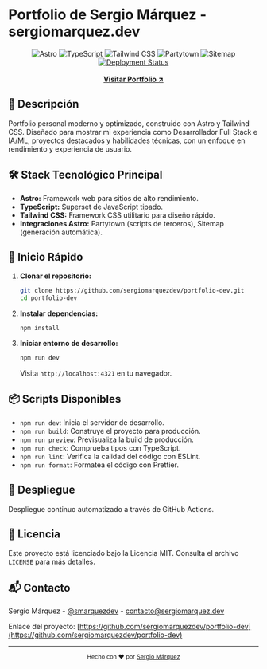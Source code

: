 # Portfolio de Sergio Márquez - sergiomarquez.dev

<div align="center">
  <img src="https://img.shields.io/badge/Astro-5.8.0-orange" alt="Astro">
  <img src="https://img.shields.io/badge/TypeScript-5.8.3-blue" alt="TypeScript">
  <img src="https://img.shields.io/badge/Tailwind_CSS-3.4.17-38B2AC" alt="Tailwind CSS">
  <img src="https://img.shields.io/badge/Partytown-2.1.4-green" alt="Partytown">
  <img src="https://img.shields.io/badge/Sitemap-3.4.0-brightgreen" alt="Sitemap">
  <a href="https://github.com/sergiomarquezdev/portfolio-dev/actions/workflows/deploy.yml">
    <img src="https://github.com/sergiomarquezdev/portfolio-dev/actions/workflows/deploy.yml/badge.svg" alt="Deployment Status">
  </a>
  <br>
  <br>
  <strong>
    <a href="https://sergiomarquez.dev" target="_blank">Visitar Portfolio ↗</a>
  </strong>
</div>

## 🎯 Descripción

Portfolio personal moderno y optimizado, construido con Astro y Tailwind CSS. Diseñado para mostrar mi experiencia como Desarrollador Full Stack e IA/ML, proyectos destacados y habilidades técnicas, con un enfoque en rendimiento y experiencia de usuario.

## 🛠️ Stack Tecnológico Principal

- **Astro:** Framework web para sitios de alto rendimiento.
- **TypeScript:** Superset de JavaScript tipado.
- **Tailwind CSS:** Framework CSS utilitario para diseño rápido.
- **Integraciones Astro:** Partytown (scripts de terceros), Sitemap (generación automática).

## 🚀 Inicio Rápido

1.  **Clonar el repositorio:**
    ```bash
    git clone https://github.com/sergiomarquezdev/portfolio-dev.git
    cd portfolio-dev
    ```

2.  **Instalar dependencias:**
    ```bash
    npm install
    ```

3.  **Iniciar entorno de desarrollo:**
    ```bash
    npm run dev
    ```
    Visita `http://localhost:4321` en tu navegador.

## 📦 Scripts Disponibles

- `npm run dev`: Inicia el servidor de desarrollo.
- `npm run build`: Construye el proyecto para producción.
- `npm run preview`: Previsualiza la build de producción.
- `npm run check`: Comprueba tipos con TypeScript.
- `npm run lint`: Verifica la calidad del código con ESLint.
- `npm run format`: Formatea el código con Prettier.

## 🔄 Despliegue

Despliegue continuo automatizado a través de GitHub Actions.

## 📝 Licencia

Este proyecto está licenciado bajo la Licencia MIT. Consulta el archivo `LICENSE` para más detalles.

## 📬 Contacto

Sergio Márquez - [@smarquezdev](https://x.com/smarquezdev) - contacto@sergiomarquez.dev

Enlace del proyecto: [https://github.com/sergiomarquezdev/portfolio-dev](https://github.com/sergiomarquezdev/portfolio-dev)

---

<div align="center">
  <sub>Hecho con ❤️ por <a href="https://sergiomarquez.dev">Sergio Márquez</a></sub>
</div>
